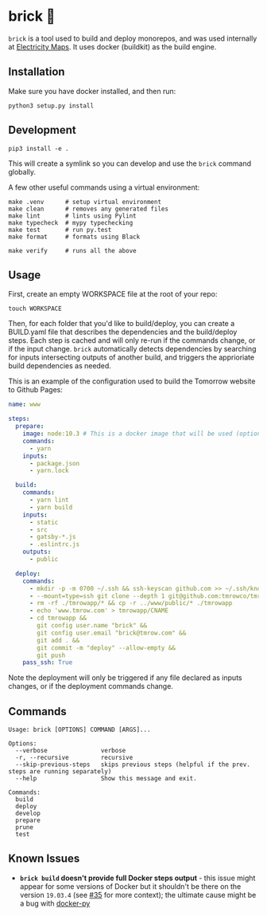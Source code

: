 # brick 🧱

`brick` is a tool used to build and deploy monorepos, and was used internally at [Electricity Maps](https://www.electricitymaps.com).
It uses docker (buildkit) as the build engine.

## Installation

Make sure you have docker installed, and then run:

```
python3 setup.py install
```

## Development

```
pip3 install -e .
```

This will create a symlink so you can develop and use the `brick` command globally.

A few other useful commands using a virtual environment:

    make .venv      # setup virtual environment
    make clean      # removes any generated files
    make lint       # lints using Pylint
    make typecheck  # mypy typechecking
    make test       # run py.test
    make format     # formats using Black

    make verify     # runs all the above

## Usage

First, create an empty WORKSPACE file at the root of your repo:

```
touch WORKSPACE
```

Then, for each folder that you'd like to build/deploy, you can create a BUILD.yaml file that describes the dependencies and the build/deploy steps.
Each step is cached and will only re-run if the commands change, or if the input change.
`brick` automatically detects dependencies by searching for inputs intersecting outputs of another build, and triggers the apprioriate build dependencies as needed.

This is an example of the configuration used to build the Tomorrow website to Github Pages:

```yaml
name: www

steps:
  prepare:
    image: node:10.3 # This is a docker image that will be used (optional)
    commands:
      - yarn
    inputs:
      - package.json
      - yarn.lock

  build:
    commands:
      - yarn lint
      - yarn build
    inputs:
      - static
      - src
      - gatsby-*.js
      - .eslintrc.js
    outputs:
      - public

  deploy:
    commands:
      - mkdir -p -m 0700 ~/.ssh && ssh-keyscan github.com >> ~/.ssh/known_hosts
      - --mount=type=ssh git clone --depth 1 git@github.com:tmrowco/tmrowapp.git -b gh-pages
      - rm -rf ./tmrowapp/* && cp -r ../www/public/* ./tmrowapp
      - echo 'www.tmrow.com' > tmrowapp/CNAME
      - cd tmrowapp &&
        git config user.name "brick" &&
        git config user.email "brick@tmrow.com" &&
        git add . &&
        git commit -m "deploy" --allow-empty &&
        git push
    pass_ssh: True
```

Note the deployment will only be triggered if any file declared as inputs changes, or if the deployment commands change.

## Commands

```
Usage: brick [OPTIONS] COMMAND [ARGS]...

Options:
  --verbose               verbose
  -r, --recursive         recursive
  --skip-previous-steps   skips previous steps (helpful if the prev. steps are running separately)
  --help                  Show this message and exit.

Commands:
  build
  deploy
  develop
  prepare
  prune
  test
```

## Known Issues

- **`brick build` doesn't provide full Docker steps output** - this issue might appear for some versions of Docker but it shouldn't be there on the version `19.03.4` (see [#35](https://github.com/tmrowco/brick/issues/35) for more context); the ultimate cause might be a bug with [docker-py](https://github.com/docker/docker-py)
